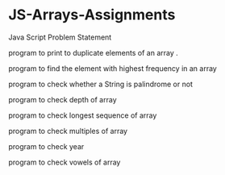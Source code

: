 # JS-Arrays-Assignments

Java Script Problem Statement

program to print to duplicate elements of an array .

program to find the element with highest frequency in an array

program to check whether a String is palindrome or not
 
 program to check depth of array
 
 program to check longest sequence of array
 
 program to check multiples of array
 
 program to check year
 
 program to check vowels of array
